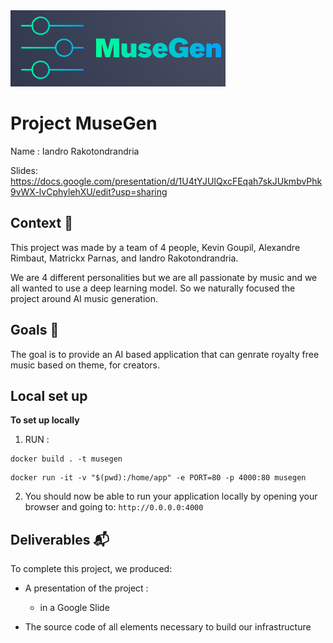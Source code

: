 <img src='Muse_Gen.png'>

# Project MuseGen

Name : Iandro Rakotondrandria

Slides: https://docs.google.com/presentation/d/1U4tYJUlQxcFEqah7skJUkmbvPhk9vWX-lvCphylehXU/edit?usp=sharing

## Context 📇

This project was made by a team of 4 people, Kevin Goupil, Alexandre Rimbaut, Matrickx Parnas, and Iandro Rakotondrandria.

We are 4 different personalities but we are all passionate by music and we all wanted to use a deep learning model. So we naturally focused the project around AI music generation.

## Goals 🎯

The goal is to provide an AI based application that can genrate royalty free music based on theme, for creators.

## Local set up

**To set up locally**

1. RUN :
```shell
docker build . -t musegen
```

```shell
docker run -it -v "$(pwd):/home/app" -e PORT=80 -p 4000:80 musegen
```

2. You should now be able to run your application locally by opening your browser and going to: `http://0.0.0.0:4000`


## Deliverables 📬

To complete this project, we produced:

* A presentation of the project :
    * in a Google Slide

* The source code of all elements necessary to build our infrastructure
